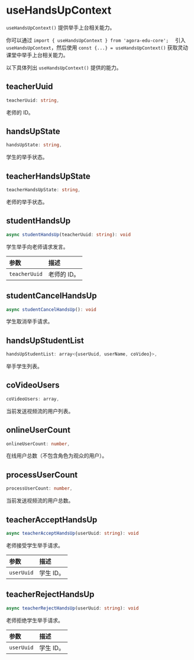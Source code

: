 # useHandsUpContext

`useHandsUpContext()` 提供举手上台相关能力。

你可以通过 `import { useHandsUpContext } from 'agora-edu-core';  ` 引入 `useHandsUpContext`，然后使用 `const {...} = useHandsUpContext()` 获取灵动课堂中举手上台相关能力。

以下具体列出 `useHandsUpContext()` 提供的能力。

## teacherUuid

```typescript
teacherUuid: string,
```

老师的 ID。

## handsUpState

```typescript
handsUpState: string,
```

学生的举手状态。

## teacherHandsUpState

```typescript
teacherHandsUpState: string,
```

老师的举手状态。

## studentHandsUp

```typescript
async studentHandsUp(teacherUuid: string): void
```

学生举手向老师请求发言。


| 参数          | 描述        |
| :------------ | :---------- |
| `teacherUuid` | 老师的 ID。 |


## studentCancelHandsUp

```typescript
async studentCancelHandsUp(): void
```

学生取消举手请求。

## handsUpStudentList

```typescript
handsUpStudentList: array<{userUuid, userName, coVideo}>,
```

举手学生列表。

## coVideoUsers

```typescript
coVideoUsers: array, 
```

当前发送视频流的用户列表。

## onlineUserCount

```typescript
onlineUserCount: number,
```

在线用户总数（不包含角色为观众的用户）。

## processUserCount

```typescript
processUserCount: number,
```

当前发送视频流的用户总数。

## teacherAcceptHandsUp

```typescript
async teacherAcceptHandsUp(userUuid: string): void
```

老师接受学生举手请求。

| 参数       | 描述      |
| :--------- | :-------- |
| `userUuid` | 学生 ID。 |

## teacherRejectHandsUp

```typescript
async teacherRejectHandsUp(userUuid: string): void
```

老师拒绝学生举手请求。

| 参数       | 描述      |
| :--------- | :-------- |
| `userUuid` | 学生 ID。 |